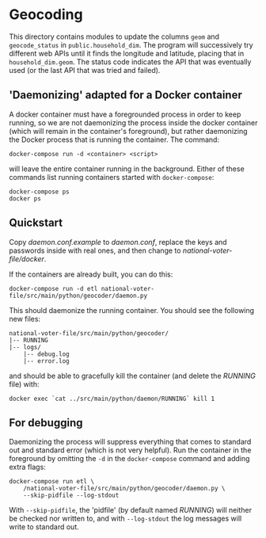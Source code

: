 # Geocoding

This directory contains modules to update the columns `geom` and `geocode_status`
in `public.household_dim`. The program will successively try different web APIs
until it finds the longitude and latitude, placing that in `household_dim.geom`.
The status code indicates the API that was eventually used (or the last API
that was tried and failed).

## 'Daemonizing' adapted for a Docker container

A docker container must have a foregrounded process in order to keep running,
so we are not daemonizing the process inside the docker container (which will
remain in the container's foreground), but rather daemonizing the Docker
process that is running the container. The command:

```
docker-compose run -d <container> <script>
```

will leave the entire container running in the background.
Either of these commands list running containers started with
`docker-compose`:

```
docker-compose ps
docker ps
```


## Quickstart

Copy _daemon.conf.example_ to _daemon.conf_, replace the
keys and passwords inside with real ones,
and then change to _national-voter-file/docker_.

If the containers are already built, you can do this:

```
docker-compose run -d etl national-voter-file/src/main/python/geocoder/daemon.py
```

This should daemonize the running container. You should see the following new files:

```
national-voter-file/src/main/python/geocoder/
|-- RUNNING
|-- logs/
    |-- debug.log
    |-- error.log
```

and should be able to gracefully kill the container (and delete the _RUNNING_ file) with:

```
docker exec `cat ../src/main/python/daemon/RUNNING` kill 1
```


## For debugging

Daemonizing the process will suppress everything that comes to standard out and standard
error (which is not very helpful). Run the container in the foreground by omitting the
`-d` in the `docker-compose` command and adding extra flags:

```
docker-compose run etl \
    /national-voter-file/src/main/python/geocoder/daemon.py \
    --skip-pidfile --log-stdout
```

With `--skip-pidfile`, the 'pidfile' (by default named _RUNNING_) will neither be checked
nor written to, and with `--log-stdout` the log messages will write to standard out.

